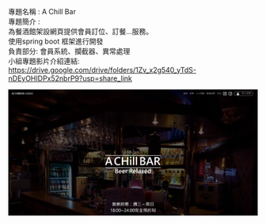 專題名稱 : A Chill Bar  
專題簡介 :   
    為餐酒館架設網頁提供會員訂位、訂餐...服務。  
    使用spring boot 框架進行開發  
負責部分: 
    會員系統、攔截器、異常處理  
小組專題影片介紹連結:  
    https://drive.google.com/drive/folders/1Zv_x2g540_yTdS-nDEyOHIDPx52nbrP9?usp=share_link   
      
        
        
![image](https://github.com/looperhuang/project/blob/main/img.PNG)